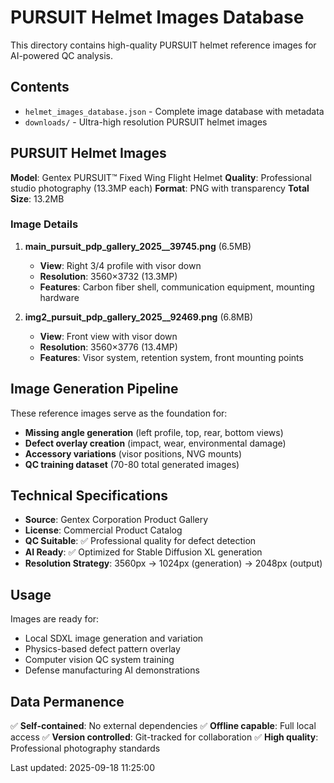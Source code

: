 # PURSUIT Helmet Images Database

This directory contains high-quality PURSUIT helmet reference images for AI-powered QC analysis.

## Contents

- `helmet_images_database.json` - Complete image database with metadata
- `downloads/` - Ultra-high resolution PURSUIT helmet images

## PURSUIT Helmet Images

**Model**: Gentex PURSUIT™ Fixed Wing Flight Helmet
**Quality**: Professional studio photography (13.3MP each)
**Format**: PNG with transparency
**Total Size**: 13.2MB

### Image Details

1. **main_pursuit_pdp_gallery_2025__39745.png** (6.5MB)
   - **View**: Right 3/4 profile with visor down
   - **Resolution**: 3560×3732 (13.3MP)
   - **Features**: Carbon fiber shell, communication equipment, mounting hardware

2. **img2_pursuit_pdp_gallery_2025__92469.png** (6.8MB)
   - **View**: Front view with visor down
   - **Resolution**: 3560×3776 (13.4MP)
   - **Features**: Visor system, retention system, front mounting points

## Image Generation Pipeline

These reference images serve as the foundation for:

- **Missing angle generation** (left profile, top, rear, bottom views)
- **Defect overlay creation** (impact, wear, environmental damage)
- **Accessory variations** (visor positions, NVG mounts)
- **QC training dataset** (70-80 total generated images)

## Technical Specifications

- **Source**: Gentex Corporation Product Gallery
- **License**: Commercial Product Catalog
- **QC Suitable**: ✅ Professional quality for defect detection
- **AI Ready**: ✅ Optimized for Stable Diffusion XL generation
- **Resolution Strategy**: 3560px → 1024px (generation) → 2048px (output)

## Usage

Images are ready for:
- Local SDXL image generation and variation
- Physics-based defect pattern overlay
- Computer vision QC system training
- Defense manufacturing AI demonstrations

## Data Permanence

✅ **Self-contained**: No external dependencies
✅ **Offline capable**: Full local access
✅ **Version controlled**: Git-tracked for collaboration
✅ **High quality**: Professional photography standards

Last updated: 2025-09-18 11:25:00